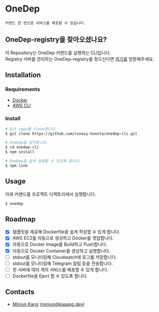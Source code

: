 # OneDep
```text
커맨드 한 번으로 서비스를 배포할 수 있습니다.
```

## OneDep-registry을 찾아오셨나요?
이 Repository는 OneDep 커맨드를 실행하는 CLI입니다.\
Registry 서버를 관리하는 OneDep-registry를 찾으신다면 [여기를](https://github.com/runasy-koonta/onedep-registry) 방문해주세요.

## Installation
### Requirements
- [Docker](https://docs.docker.com/install/)
- [AWS CLI](https://docs.aws.amazon.com/cli/latest/userguide/cli-chap-install.html)

### Install
```bash
# Git repo를 clone합니다.
$ git clone https://github.com/runasy-koonta/onedep-cli.git

# OneDep을 설치합니다.
$ cd onedep-cli
$ npm install

# OneDep을 쉽게 실행할 수 있도록 합니다.
$ npm link
```

## Usage
아래 커맨드를 프로젝트 디렉토리에서 실행합니다.
```bash
$ onedep
```

## Roadmap
- [x] 템플릿을 제공해 Dockerfile을 쉽게 작성할 수 있게 합니다.
- [x] AWS EC2를 자동으로 생성하고 Docker를 셋업합니다.
- [x] 자동으로 Docker Image를 Build하고 Push합니다.
- [x] 자동으로 Docker Container를 생성하고 실행합니다.
- [ ] stdout를 모니터링해 Cloudwatch에 로그를 저장합니다.
- [ ] stdout를 모니터링해 Telegram 알림 등을 전송합니다.
- [ ] 한 서버에 여러 개의 서비스를 배포할 수 있게 합니다.
- [ ] Dockerfile을 Eject 할 수 있도록 합니다.

## Contacts
- [Minjun Kang](https://github.com/runasy-koonta) ([minjun@kaaang.dev](mailto:minjun@kaaang.dev))
